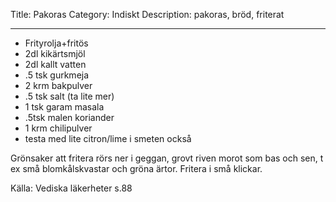 Title: Pakoras
Category: Indiskt
Description: pakoras, bröd, friterat

---

* Frityrolja+fritös
* 2dl kikärtsmjöl
* 2dl kallt vatten
* .5 tsk gurkmeja
* 2 krm bakpulver
* .5 tsk salt (ta lite mer)
* 1 tsk garam masala
* .5tsk malen koriander
* 1 krm chilipulver
* testa med lite citron/lime i smeten också

Grönsaker att fritera rörs ner i geggan, grovt riven morot som bas och sen, t ex små blomkålskvastar och gröna ärtor.
Fritera i små klickar.

Källa: Vediska läkerheter s.88